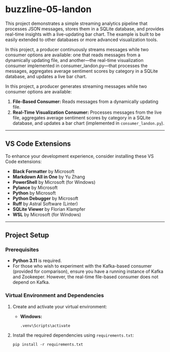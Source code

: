 # buzzline-05-landon

This project demonstrates a simple streaming analytics pipeline that processes JSON messages, stores them in a SQLite database, and provides real-time insights with a live-updating bar chart. The example is built to be easily extended to other databases or more advanced visualization tools.

In this project, a producer continuously streams messages while two consumer options are available: one that reads messages from a dynamically updating file, and another—the real-time visualization consumer implemented in consumer_landon.py—that processes the messages, aggregates average sentiment scores by category in a SQLite database, and updates a live bar chart.

In this project, a producer generates streaming messages while two consumer options are available:
1. **File-Based Consumer:** Reads messages from a dynamically updating file.
2. **Real-Time Visualization Consumer:** Processes messages from the live file, aggregates average sentiment scores by category in a SQLite database, and updates a bar chart (implemented in `consumer_landon.py`).

---

## VS Code Extensions

To enhance your development experience, consider installing these VS Code extensions:
- **Black Formatter** by Microsoft
- **Markdown All in One** by Yu Zhang
- **PowerShell** by Microsoft (for Windows)
- **Pylance** by Microsoft
- **Python** by Microsoft
- **Python Debugger** by Microsoft
- **Ruff** by Astral Software (Linter)
- **SQLite Viewer** by Florian Klampfer
- **WSL** by Microsoft (for Windows)

---

## Project Setup

### Prerequisites
- **Python 3.11** is required.
- For those who wish to experiment with the Kafka-based consumer (provided for comparison), ensure you have a running instance of Kafka and Zookeeper. However, the real-time file-based consumer does not depend on Kafka.

### Virtual Environment and Dependencies
1. Create and activate your virtual environment:
   - **Windows:**
     ```shell
     .venv\Scripts\activate
     ```
   
2. Install the required dependencies using `requirements.txt`:
   ```shell
   pip install -r requirements.txt
